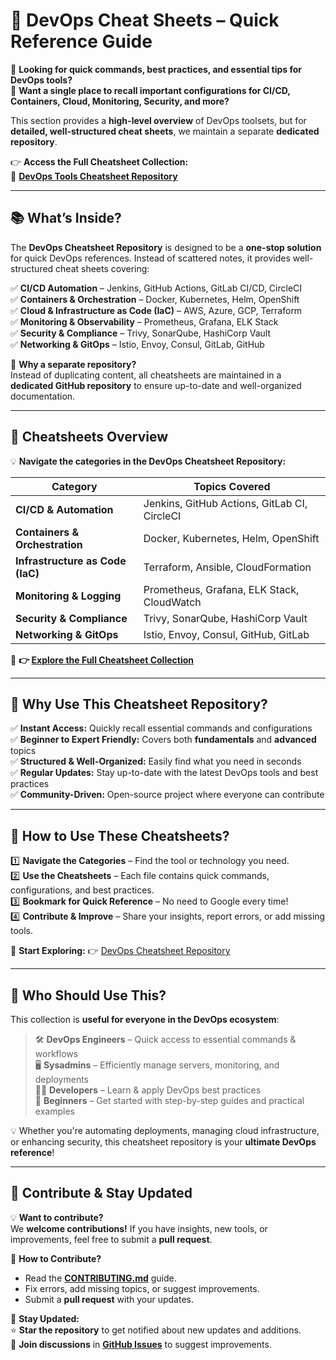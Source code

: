 # **📖 DevOps Cheat Sheets – Quick Reference Guide**  

🚀 **Looking for quick commands, best practices, and essential tips for DevOps tools?**  
📌 **Want a single place to recall important configurations for CI/CD, Containers, Cloud, Monitoring, Security, and more?**  

This section provides a **high-level overview** of DevOps toolsets, but for **detailed, well-structured cheat sheets**, we maintain a separate **dedicated repository**.  

👉 **Access the Full Cheatsheet Collection:**  
🔗 **[DevOps Tools Cheatsheet Repository](https://github.com/NotHarshhaa/devops-cheatsheet)**  

---

## **📚 What’s Inside?**  

The **DevOps Cheatsheet Repository** is designed to be a **one-stop solution** for quick DevOps references. Instead of scattered notes, it provides well-structured cheat sheets covering:  

✅ **CI/CD Automation** – Jenkins, GitHub Actions, GitLab CI/CD, CircleCI  
✅ **Containers & Orchestration** – Docker, Kubernetes, Helm, OpenShift  
✅ **Cloud & Infrastructure as Code (IaC)** – AWS, Azure, GCP, Terraform  
✅ **Monitoring & Observability** – Prometheus, Grafana, ELK Stack  
✅ **Security & Compliance** – Trivy, SonarQube, HashiCorp Vault  
✅ **Networking & GitOps** – Istio, Envoy, Consul, GitLab, GitHub  

📌 **Why a separate repository?**  
Instead of duplicating content, all cheatsheets are maintained in a **dedicated GitHub repository** to ensure up-to-date and well-organized documentation.

---

## **📂 Cheatsheets Overview**  

💡 **Navigate the categories in the DevOps Cheatsheet Repository:**  

| **Category**               | **Topics Covered** |
|----------------------------|------------------------------------------------|
| **CI/CD & Automation**      | Jenkins, GitHub Actions, GitLab CI, CircleCI |
| **Containers & Orchestration** | Docker, Kubernetes, Helm, OpenShift |
| **Infrastructure as Code (IaC)** | Terraform, Ansible, CloudFormation |
| **Monitoring & Logging**     | Prometheus, Grafana, ELK Stack, CloudWatch |
| **Security & Compliance**    | Trivy, SonarQube, HashiCorp Vault |
| **Networking & GitOps**      | Istio, Envoy, Consul, GitHub, GitLab |

📌 **👉 [Explore the Full Cheatsheet Collection](https://github.com/NotHarshhaa/devops-cheatsheet)**  

---

## **🚀 Why Use This Cheatsheet Repository?**  

✅ **Instant Access:** Quickly recall essential commands and configurations  
✅ **Beginner to Expert Friendly:** Covers both **fundamentals** and **advanced** topics  
✅ **Structured & Well-Organized:** Easily find what you need in seconds  
✅ **Regular Updates:** Stay up-to-date with the latest DevOps tools and best practices  
✅ **Community-Driven:** Open-source project where everyone can contribute  

---

## **📌 How to Use These Cheatsheets?**  

1️⃣ **Navigate the Categories** – Find the tool or technology you need.  
2️⃣ **Use the Cheatsheets** – Each file contains quick commands, configurations, and best practices.  
3️⃣ **Bookmark for Quick Reference** – No need to Google every time!  
4️⃣ **Contribute & Improve** – Share your insights, report errors, or add missing tools.  

🔗 **Start Exploring:** 👉 [DevOps Cheatsheet Repository](https://github.com/NotHarshhaa/devops-cheatsheet)  

---

## **👥 Who Should Use This?**  

This collection is **useful for everyone in the DevOps ecosystem**:  

> 🛠️ **DevOps Engineers** – Quick access to essential commands & workflows  
> 🖥️ **Sysadmins** – Efficiently manage servers, monitoring, and deployments  
> 👨‍💻 **Developers** – Learn & apply DevOps best practices  
> 🚀 **Beginners** – Get started with step-by-step guides and practical examples  

💡 Whether you're automating deployments, managing cloud infrastructure, or enhancing security, this cheatsheet repository is your **ultimate DevOps reference**!  

---

## **📢 Contribute & Stay Updated**  

💡 **Want to contribute?**  
We **welcome contributions!** If you have insights, new tools, or improvements, feel free to submit a **pull request**.  

📌 **How to Contribute?**  
- Read the **[CONTRIBUTING.md](https://github.com/Haswanthkondamadugula/DevOps-Interview-Questions/blob/main/CONTRIBUTING.md)** guide.  
- Fix errors, add missing topics, or suggest improvements.  
- Submit a **pull request** with your updates.  

📢 **Stay Updated:**  
⭐ **Star the repository** to get notified about new updates and additions.  
💬 **Join discussions** in **[GitHub Issues](https://github.com/Haswanthkondamadugula/DevOps-Interview-Questions/issues)** to suggest improvements.  

